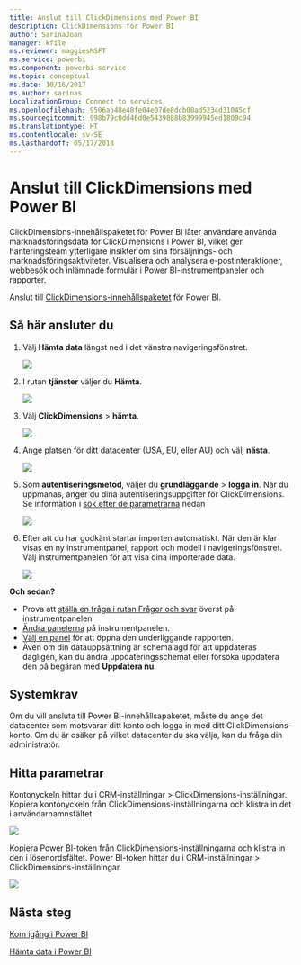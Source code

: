 ```yaml
---
title: Anslut till ClickDimensions med Power BI
description: ClickDimensions för Power BI
author: SarinaJoan
manager: kfile
ms.reviewer: maggiesMSFT
ms.service: powerbi
ms.component: powerbi-service
ms.topic: conceptual
ms.date: 10/16/2017
ms.author: sarinas
LocalizationGroup: Connect to services
ms.openlocfilehash: 9506ab48e48fe04e07de8dcb08ad5234d31045cf
ms.sourcegitcommit: 998b79c0dd46d0e5439888b83999945ed1809c94
ms.translationtype: HT
ms.contentlocale: sv-SE
ms.lasthandoff: 05/17/2018
---
```

# <a name="connect-to-clickdimensions-with-power-bi"></a>Anslut till ClickDimensions med Power BI
ClickDimensions-innehållspaketet för Power BI låter användare använda marknadsföringsdata för ClickDimensions i Power BI, vilket ger hanteringsteam ytterligare insikter om sina försäljnings- och marknadsföringsaktiviteter. Visualisera och analysera e-postinteraktioner, webbesök och inlämnade formulär i Power BI-instrumentpaneler och rapporter.

Anslut till [ClickDimensions-innehållspaketet](https://app.powerbi.com/getdata/services/click-dimensions) för Power BI.

## <a name="how-to-connect"></a>Så här ansluter du
1. Välj **Hämta data** längst ned i det vänstra navigeringsfönstret.
   
   ![](media/service-connect-to-clickdimensions/getdata.png)
2. I rutan **tjänster** väljer du **Hämta**.
   
   ![](media/service-connect-to-clickdimensions/services.png)
3. Välj **ClickDimensions** \> **hämta**.
   
   ![](media/service-connect-to-clickdimensions/clickdimensions.png)
4. Ange platsen för ditt datacenter (USA, EU, eller AU) och välj **nästa**.
   
   ![](media/service-connect-to-clickdimensions/params.png)
5. Som **autentiseringsmetod**, väljer du **grundläggande** \> **logga in**. När du uppmanas, anger du dina autentiseringsuppgifter för ClickDimensions. Se information i [sök efter de parametrarna](#FindingParams) nedan
   
    ![](media/service-connect-to-clickdimensions/creds.png)
6. Efter att du har godkänt startar importen automatiskt. När den är klar visas en ny instrumentpanel, rapport och modell i navigeringsfönstret. Välj instrumentpanelen för att visa dina importerade data.
   
     ![](media/service-connect-to-clickdimensions/dashboard.png)

**Och sedan?**

* Prova att [ställa en fråga i rutan Frågor och svar](power-bi-q-and-a.md) överst på instrumentpanelen
* [Ändra panelerna](service-dashboard-edit-tile.md) på instrumentpanelen.
* [Välj en panel](service-dashboard-tiles.md) för att öppna den underliggande rapporten.
* Även om din datauppsättning är schemalagd för att uppdateras dagligen, kan du ändra uppdateringsschemat eller försöka uppdatera den på begäran med **Uppdatera nu**.

## <a name="system-requirements"></a>Systemkrav
Om du vill ansluta till Power BI-innehållsapaketet, måste du ange det datacenter som motsvarar ditt konto och logga in med ditt ClickDimensions-konto. Om du är osäker på vilket datacenter du ska välja, kan du fråga din administratör.

<a name="FindingParams"></a>

## <a name="finding-parameters"></a>Hitta parametrar
Kontonyckeln hittar du i CRM-inställningar \> ClickDimensions-inställningar. Kopiera kontonyckeln från ClickDimensions-inställningarna och klistra in det i användarnamnsfältet.  

![](media/service-connect-to-clickdimensions/crm.png)  

Kopiera Power BI-token från ClickDimensions-inställningarna och klistra in den i lösenordsfältet. Power BI-token hittar du i CRM-inställningar \> ClickDimensions-inställningar.  

![](media/service-connect-to-clickdimensions/crm2.png)  

## <a name="next-steps"></a>Nästa steg
[Kom igång i Power BI](service-get-started.md)

[Hämta data i Power BI](service-get-data.md)

